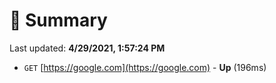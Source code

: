 # 📖 Summary
Last updated: **4/29/2021, 1:57:24 PM**

- `GET` [https://google.com](https://google.com) - **Up** (196ms)
